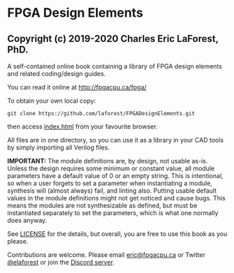 # FPGA Design Elements

## Copyright (c) 2019-2020 Charles Eric LaForest, PhD.

A self-contained online book containing a library of FPGA design elements and
related coding/design guides.

You can read it online at http://fpgacpu.ca/fpga/

To obtain your own local copy:
```
git clone https://github.com/laforest/FPGADesignElements.git
```
then access [index.html](./index.html) from your favourite browser.

All files are in one directory, so you can use it as a library in your CAD
tools by simply importing all Verilog files.

**IMPORTANT:** The module definitions are, by design, not usable as-is.
Unless the design requires some minimum or constant value, all module
parameters have a default value of 0 or an empty string. This is intentional,
so when a user forgets to set a parameter when instantiating a module,
synthesis will (almost always) fail, and linting also. Putting usable default
values in the module definitions might not get noticed and cause bugs. This
means the modules are not synthesizable as defined, but must be instantiated
separately to set the parameters, which is what one normally does anyway.

See [LICENSE](./LICENSE) for the details, but overall, you are free to use this
book as you please.

Contributions are welcome. Please email <a href="mailto:eric@fpgacpu.ca?subject=FPGA%20Design%20Elements">eric@fpgacpu.ca</a>
or Twitter <a href="https://twitter.com/elaforest">@elaforest</a> or join the <a href="https://discordapp.com/invite/bWBdwVD">Discord server</a>.

